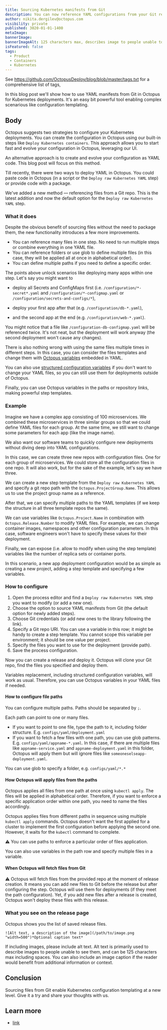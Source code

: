 ```yaml
---
title: Sourcing Kubernetes manifests from Git
description: You can now reference YAML configurations from your Git repository in the "Deploy raw Kubernetes YAML" step. Say goodbye to building packages and copying and pasting code.
author: nikita.dergilev@octopus.com
visibility: private
published: 3020-01-01-1400
metaImage: 
bannerImage: 
bannerImageAlt: 125 characters max, describes image to people unable to see it.
isFeatured: false
tags: 
  - Product
  - Containers
  - Kubernetes
---
```


See https://github.com/OctopusDeploy/blog/blob/master/tags.txt for a comprehensive list of tags,

In this blog post we'll show how to use YAML manifests from Git in Octopus for Kubernetes deployments. It's an easy bit powerful tool enabling complex scenarious like configuration templating.

## Body

Octopus suggests two strategies to configure your Kubernetes deployments. You can create the configuration in Octopus using our built-in steps like `Deploy Kubernetes containers`. This approach allows you to start fast and evolve your configuration in Octopus, leveraging our UI.

An alternative approach is to create and evolve your configuration as YAML code. This blog post will focus on this method.

Till recently, there were two ways to deploy YAML in Octopus. You could paste code in Octopus (in a script or the `Deploy raw Kubernetes YAML` step) or provide code with a package.

We've added a new method — referencing files from a Git repo. This is the latest addition and now the default option for the `Deploy raw Kubernetes YAML` step.

### What it does

Despite the obvious benefit of sourcing files without the need to package them, the new functionality introduces a few more improvements.

* You can reference many files in one step. No need to run multiple steps or combine everything in one YAML file.
* You can reference folders or use glob to define multiple files (in this case, they will be applied all at once in alphabetical order).
* You can define multiple paths if you need to define a specific order.

The points above unlock scenarios like deploying many apps within one step. Let's say you might want to

* deploy all Secrets and ConfigMaps first (i.e. `/configuration/*-secret*.yaml` and `/configuration/*-configmap.yaml` or `/configuration/secrets-and-configs/*`),

* deploy your first app after that (e.g. `/configuration/db-*.yaml`),

* and the second app at the end (e.g. `/configuration/web-*.yaml`). 

You might notice that a file like `/configuration-db-configmap.yaml` will be referenced twice. It's not neat, but the deployment will work anyway (the second deployment won't cause any changes).

There is also nothing wrong with using the same files multiple times in different steps. In this case, you can consider the files templates and change them with [Octopus variables](https://octopus.com/docs/projects/variables) embedded in YAML.

You can also use [structured configuration variables](https://octopus.com/blog/structured-variables-raw-kubernetes-yaml) if you don't want to change your YAML files, so you can still use them for deployments outside of Octopus.

Finally, you can use Octopus variables in the paths or repository links, making powerful step templates.

### Example

Imagine we have a complex app consisting of 100 microservices. We combined these microservices in three similar groups so that we could define YAML files for each group. At the same time, we still want to change some parameters for each app (like the image name).

We also want our software teams to quickly configure new deployments without diving deep into YAML configurations.

In this case, we can create three new repos with configuration files. One for each group of microservices. We could store all the configuration files in one repo. It will also work, but for the sake of the example, let's say we have three.

We can create a new step template from the `Deploy raw Kubernetes YAML` and specify a git repo path with the `Octopus.ProjectGroup.Name`. This allows us to use the project group name as a reference. 

After that, we can specify multiple paths to the YAML templates (if we keep the structure in all three template repos the same).

We can use variables like `Octopus.Project.Name` in combination with `Octopus.Release.Number` to modify YAML files. For example, we can change container images, namespaces and other configuration parameters. In this case, software engineers won't have to specify these values for their deployment.

Finally, we can expose (i.e. allow to modify when using the step template) variables like the number of replica sets or container ports.

In this scenario, a new app deployment configuration would be as simple as creating a new project, adding a step template and specifying a few variables.

### How to configure

1. Open the process editor and find a `Deploy raw Kubernetes YAML` step you want to modify (or add a new one).
2. Choose the option to source YAML manifests from Git (the default option for newly added steps).
3. Choose Git credentials (or add new ones to the library following the link).
4. Specify a Git repo URI. You can use a variable in this row; it might be handy to create a step template. You cannot scope this variable per environment; it should be one value per project.
5. Specify the files you want to use for the deployment (provide path).
6. Save the process configuration.

Now you can create a release and deploy it. Octopus will clone your Git repo, find the files you specified and deploy them.

Variables replacement, including structured configuration variables, will work as usual. Therefore, you can use Octopus variables in your YAML files if needed.

#### How to configure file paths

You can configure multiple paths. Paths should be separated by `;`.

Each path can point to one or many files.

* If you want to point to one file, type the path to it, including folder structure. E.g. `configs/yaml/deployment.yaml`
* If you want to fetch a few files with one path, you can use glob patterns. E.g. `configs/yaml/appname-*.yaml`. In this case, if there are multiple files like `appname-service.yaml` and `appname-deployment.yaml` in this folder, Octopus will apply them but will ignore files like `someoneselseapp-deployment.yaml`.

You can use glob to specify a folder, e.g. `configs/yaml/*.*`

#### How Octopus will apply files from the paths

Octopus applies all files from one path at once using `kubectl apply`. The files will be applied in alphabetical order. Therefore, if you want to enforce a specific application order within one path, you need to name the files accordingly.

Octopus applies files from different paths in sequence using multiple `kubectl apply` commands. Octopus doesn't want the first applied for a cluster to implement the first configuration before applying the second one. However, it waits for the `kubectl` command to complete.

⚠️ You can use paths to enforce a particular order of files application.

You can also use variables in the path row and specify multiple files in a variable.

#### When Octopus will fetch files from Git

⚠️ Octopus will fetch files from the provided repo at the moment of release creation. It means you can add new files to Git before the release but after configuring the step. Octopus will use them for deployments (if they meet the path configuration). Yet, if you add new files after a release is created, Octopus won't deploy these files with this release.

### What you see on the release page

Octopus shows you the list of saved release files.


```
![Alt text, a description of the image](/path/to/image.png "width=500")*Optional caption text*
```
If including images, please include alt text. Alt text is primarily used to describe images to people unable to see them, and can be 125 characters max including spaces. You can also include an image caption if the reader would benefit from additional information or context.

## Conclusion

Sourcing files from Git enable Kubernetes configuration templating at a new level. Give it a try and share your thoughts with us.

## Learn more

- [link](https://www.example.com/resource)
